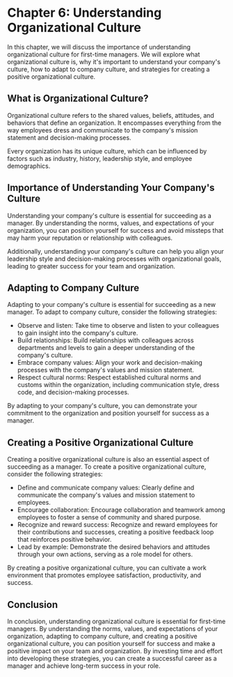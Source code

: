 Chapter 6: Understanding Organizational Culture
===============================================

In this chapter, we will discuss the importance of understanding organizational culture for first-time managers. We will explore what organizational culture is, why it's important to understand your company's culture, how to adapt to company culture, and strategies for creating a positive organizational culture.

What is Organizational Culture?
-------------------------------

Organizational culture refers to the shared values, beliefs, attitudes, and behaviors that define an organization. It encompasses everything from the way employees dress and communicate to the company's mission statement and decision-making processes.

Every organization has its unique culture, which can be influenced by factors such as industry, history, leadership style, and employee demographics.

Importance of Understanding Your Company's Culture
--------------------------------------------------

Understanding your company's culture is essential for succeeding as a manager. By understanding the norms, values, and expectations of your organization, you can position yourself for success and avoid missteps that may harm your reputation or relationship with colleagues.

Additionally, understanding your company's culture can help you align your leadership style and decision-making processes with organizational goals, leading to greater success for your team and organization.

Adapting to Company Culture
---------------------------

Adapting to your company's culture is essential for succeeding as a new manager. To adapt to company culture, consider the following strategies:

* Observe and listen: Take time to observe and listen to your colleagues to gain insight into the company's culture.
* Build relationships: Build relationships with colleagues across departments and levels to gain a deeper understanding of the company's culture.
* Embrace company values: Align your work and decision-making processes with the company's values and mission statement.
* Respect cultural norms: Respect established cultural norms and customs within the organization, including communication style, dress code, and decision-making processes.

By adapting to your company's culture, you can demonstrate your commitment to the organization and position yourself for success as a manager.

Creating a Positive Organizational Culture
------------------------------------------

Creating a positive organizational culture is also an essential aspect of succeeding as a manager. To create a positive organizational culture, consider the following strategies:

* Define and communicate company values: Clearly define and communicate the company's values and mission statement to employees.
* Encourage collaboration: Encourage collaboration and teamwork among employees to foster a sense of community and shared purpose.
* Recognize and reward success: Recognize and reward employees for their contributions and successes, creating a positive feedback loop that reinforces positive behavior.
* Lead by example: Demonstrate the desired behaviors and attitudes through your own actions, serving as a role model for others.

By creating a positive organizational culture, you can cultivate a work environment that promotes employee satisfaction, productivity, and success.

Conclusion
----------

In conclusion, understanding organizational culture is essential for first-time managers. By understanding the norms, values, and expectations of your organization, adapting to company culture, and creating a positive organizational culture, you can position yourself for success and make a positive impact on your team and organization. By investing time and effort into developing these strategies, you can create a successful career as a manager and achieve long-term success in your role.

